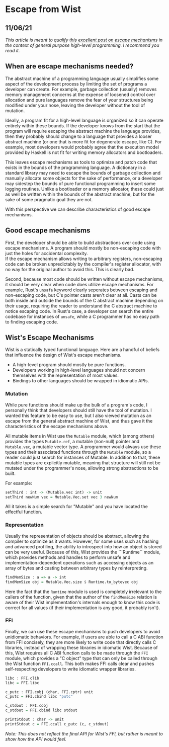 # Escape from Wist

## 11/06/21
_This article is meant to qualify [this excellent post on escape mechanisms](https://futhark-lang.org/blog/2021-06-27-no-escape.html) in the context of general purpose high-level
programming.
I recommend you read it._

## When are escape mechanisms needed?

The abstract machine of a programming language usually simplifies some aspect of the development process by limiting the
set of programs a developer can create.
For example, garbage collection (usually) removes memory management concerns at the expense of loosened control over allocation and pure languages remove
the fear of your structures being modified under your nose, leaving the developer without the tool of mutation.

Ideally, a program fit for a high-level language is organized so it can operate entirely within these bounds.
If the developer knows from the start that the program will require escaping the abstract machine the language provides, then they
probably should change to a language that provides a looser abstract machine (or one that is more fit for degenerate escape, like C).
For example, most developers would probably agree that the execution model provided by Haskell is not fit for writing memory allocators and bootloaders.

This leaves escape mechanisms as tools to optimize and patch code that exists in the bounds of the programming language.
A dictionary in a standard library may need to escape the bounds of garbage collection and manually allocate some objects for the sake of performance, or a developer may 
sidestep the bounds of pure functional programming to insert some logging routines.
Unlike a bootloader or a memory allocator, these could just as well be written within the bounds of the abstract machine, but for the sake of some pragmatic goal they are not.

With this perspective we can describe characteristics of good escape mechanisms.

## Good escape mechanisms

First, the developer should be able to build abstractions over code using escape mechanisms.
A program should mostly be non-escaping code with just the holes for accidental complexity.  
If the escape mechanism allows writing to arbitrary registers, non-escaping code can be broken unpredictably by the compiler's register allocator, with no way for the 
original author to avoid this.
This is clearly bad.

Second, because most code should be written without escape mechanisms, it should be very clear when code does utilize escape mechanisms.
For example, Rust's ``unsafe`` keyword clearly seperates between escaping and non-escaping code, but C's pointer casts aren't clear at all.
Casts can be both inside and outside the bounds of the C abstract machine depending on their usage, requiring the reader to understand
the C abstract machine to notice escaping code.
In Rust's case, a developer can search the entire codebase for instances of ``unsafe``, while a C programmer has no easy path to finding escaping code.

## Wist's Escape Mechanisms

Wist is a statically typed functional language.
Here are a handful of beliefs that influence the design of Wist's escape mechanisms.

* A high-level program should mostly be pure functions.
* Developers working in high-level languages should not concern themselves with the representation of most values.
* Bindings to other languages should be wrapped in idiomatic APIs.

### Mutation

While pure functions should make up the bulk of a program's code, I personally think that developers should still have the tool of mutation.
I wanted this feature to be easy to use, but I also viewed mutation as an escape from the general abstract machine of Wist, and thus gave it the characteristics of the 
escape mechanisms above.

All mutable items in Wist use the ``Mutable`` module, which (among others) provides the types ``Mutable.ref``, a mutable (non-null) pointer and ``Mutable.vec``, a mutable vector type.
A programmer would always use these types and their associated functions through the ``Mutable`` module, so a reader could just search for instances of Mutable.
In addition to that, these mutable types are explicitly mutable, meaning that structure will still not be mutated under the programmer's nose, allowing strong abstractions to be built.

For example:

```haskell
setThird : int -> (Mutable.vec int) -> unit
setThird newNum vec = Mutable.Vec.set vec 3 newNum
```

All it takes is a simple search for "Mutable" and you have located the effectful function.

### Representation

Usually the representation of objects should be abstract, allowing the compiler to optimize as it wants.
However, for some uses such as hashing and advanced profiling, the ability to introspect into how an object is stored can be very useful.
Because of this, Wist provides the ```Runtime`` module, which provides methods and handles to perform unsafe and implementation-dependent operations such as
accessing objects as an array of bytes and casting between arbitrary types by reinterpreting.

```haskell
findMemSize : a => a -> int
findMemSize obj = Mutable.Vec.size $ Runtime.to_bytevec obj
```

Here the fact that the ``Runtime`` module is used is completely irrelevant to the callers of the function, given that the author of the ``findMemSize`` relation is aware of their Wist 
implementation's internals enough to know this code is correct for all values (if their implementation is any good, it probably isn't).

### FFI

Finally, we can use these escape mechanisms to push developers to avoid unidiomatic behaviors.
For example, if users are able to call a C ABI function from FFI concisely, they are more likely to write code that directly calls C libraries, instead of wrapping
these libraries in idiomatic Wist.
Because of this, Wist requires all C ABI function calls to be made through the ``FFI`` module, which provides a "C object" type that can only be called through 
the Wist function ``FFI.ccall``.
This both makes FFI calls clear and pushes self-respecting developers to write idiomatic wrapper libraries.

```haskell
libc : FFI.clib
libc = FFI.libc

c_putc : FFI.cobj (char, FFI.cptr) unit
c_putc = FFI.cbind libc "putc"

c_stdout : FFI.cobj
c_stdout = FFI.cbind libc stdout

printStdout : char -> unit
printStdout c = FFI.ccall c_putc (c, c_stdout)
```

_Note: This does not reflect the final API for Wist's FFI, but rather is meant to show how the API would feel._
